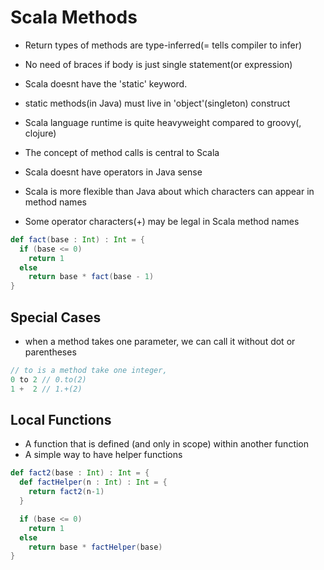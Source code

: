 # Scala Methods

- Return types of methods are type-inferred(= tells compiler to infer)
- No need of braces if body is just single statement(or expression)

- Scala doesnt have the 'static' keyword.

- static methods(in Java) must live in 'object'(singleton) construct

- Scala language runtime is quite heavyweight compared to groovy(, clojure)

- The concept of method calls is central to Scala

- Scala doesnt have operators in Java sense

- Scala is more flexible than Java about which characters can appear in method names

- Some operator characters(+) may be legal in Scala method names


```scala
def fact(base : Int) : Int = {
  if (base <= 0)
    return 1
  else
    return base * fact(base - 1)
}
```
## Special Cases
- when a method takes one parameter, we can call it without dot or parentheses

```scala
// to is a method take one integer, 
0 to 2 // 0.to(2)
1 +  2 // 1.+(2)
```

## Local Functions

- A function that is defined (and only in scope) within another function
- A simple way to have helper functions

```scala
def fact2(base : Int) : Int = {
  def factHelper(n : Int) : Int = {
    return fact2(n-1)
  }

  if (base <= 0)
    return 1
  else
    return base * factHelper(base)
}
```
